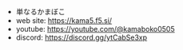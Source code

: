 - 単なるかまぼこ
- web site: https://kama5.f5.si/
- youtube: https://youtube.com/@kamaboko0505
- discord: https://discord.gg/ytCabSe3xp

<!---
kamabokoheika/kamabokoheika is a ✨ special ✨ repository because its `README.md` (this file) appears on your GitHub profile.
You can click the Preview link to take a look at your changes.
--->
